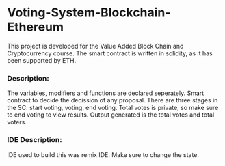 # Voting-System-Blockchain-Ethereum

This project is developed for the Value Added Block Chain and Cryptocurrency course.
The smart contract is written in solidity, as it has been supported by ETH.

### Description:

The variables, modifiers and functions are declared seperately.
Smart contract to decide the decission of any proposal.
There are three stages in the SC: start voting, voting, end voting.
Total votes is private, so make sure to end voting to view results.
Output generated is the total votes and total voters.

### IDE Description:
IDE used to build this was remix IDE. 
Make sure to change the state.
